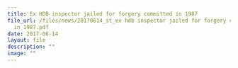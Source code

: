 ```yaml
---
title: Ex HDB inspector jailed for forgery committed in 1987
file_url: /files/news/20170614_st_ex hdb inspector jailed for forgery committed
  in 1987.pdf
date: 2017-06-14
layout: file
description: ""
image: ""
---
```

